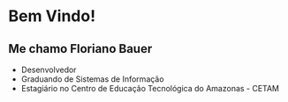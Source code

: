 # Bem Vindo!

## Me chamo Floriano Bauer

- Desenvolvedor
- Graduando de Sistemas de Informação 
- Estagiário no Centro de Educação Tecnológica do Amazonas - CETAM

